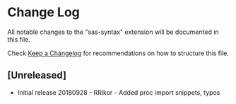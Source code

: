 # Change Log
All notable changes to the "sas-syntax" extension will be documented in this file.

Check [Keep a Changelog](http://keepachangelog.com/) for recommendations on how to structure this file.

## [Unreleased]
- Initial release
20180928 - RRikor - Added proc import snippets, typos